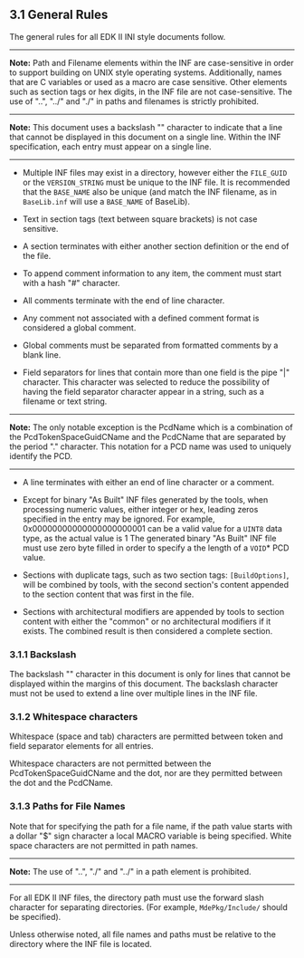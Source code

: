 <!--- @file
  3.1 General Rules

  Copyright (c) 2007-2017, Intel Corporation. All rights reserved.<BR>

  Redistribution and use in source (original document form) and 'compiled'
  forms (converted to PDF, epub, HTML and other formats) with or without
  modification, are permitted provided that the following conditions are met:

  1) Redistributions of source code (original document form) must retain the
     above copyright notice, this list of conditions and the following
     disclaimer as the first lines of this file unmodified.

  2) Redistributions in compiled form (transformed to other DTDs, converted to
     PDF, epub, HTML and other formats) must reproduce the above copyright
     notice, this list of conditions and the following disclaimer in the
     documentation and/or other materials provided with the distribution.

  THIS DOCUMENTATION IS PROVIDED BY TIANOCORE PROJECT "AS IS" AND ANY EXPRESS OR
  IMPLIED WARRANTIES, INCLUDING, BUT NOT LIMITED TO, THE IMPLIED WARRANTIES OF
  MERCHANTABILITY AND FITNESS FOR A PARTICULAR PURPOSE ARE DISCLAIMED. IN NO
  EVENT SHALL TIANOCORE PROJECT  BE LIABLE FOR ANY DIRECT, INDIRECT, INCIDENTAL,
  SPECIAL, EXEMPLARY, OR CONSEQUENTIAL DAMAGES (INCLUDING, BUT NOT LIMITED TO,
  PROCUREMENT OF SUBSTITUTE GOODS OR SERVICES; LOSS OF USE, DATA, OR PROFITS;
  OR BUSINESS INTERRUPTION) HOWEVER CAUSED AND ON ANY THEORY OF LIABILITY,
  WHETHER IN CONTRACT, STRICT LIABILITY, OR TORT (INCLUDING NEGLIGENCE OR
  OTHERWISE) ARISING IN ANY WAY OUT OF THE USE OF THIS DOCUMENTATION, EVEN IF
  ADVISED OF THE POSSIBILITY OF SUCH DAMAGE.

-->

## 3.1 General Rules

The general rules for all EDK II INI style documents follow.

**********
**Note:** Path and Filename elements within the INF are case-sensitive in order
to support building on UNIX style operating systems. Additionally, names that
are C variables or used as a macro are case sensitive. Other elements such as
section tags or hex digits, in the INF file are not case-sensitive. The use of
"..", "../" and "./" in paths and filenames is strictly prohibited.
**********
**Note:** This document uses a backslash "\" character to indicate that a line
that cannot be displayed in this document on a single line. Within the INF
specification, each entry must appear on a single line.
**********

* Multiple INF files may exist in a directory, however either the `FILE_GUID`
  or the `VERSION_STRING` must be unique to the INF file. It is recommended
  that the `BASE_NAME` also be unique (and match the INF filename, as in
  `BaseLib.inf` will use a `BASE_NAME` of BaseLib).

* Text in section tags (text between square brackets) is not case sensitive.

* A section terminates with either another section definition or the end of the
  file.

* To append comment information to any item, the comment must start with a hash
  "#" character.

* All comments terminate with the end of line character.

* Any comment not associated with a defined comment format is considered a
  global comment.

* Global comments must be separated from formatted comments by a blank line.

* Field separators for lines that contain more than one field is the pipe "|"
  character. This character was selected to reduce the possibility of having
  the field separator character appear in a string, such as a filename or text
  string.

**********
**Note:** The only notable exception is the PcdName which is a combination of
the PcdTokenSpaceGuidCName and the PcdCName that are separated by the period "."
character. This notation for a PCD name was used to uniquely identify the PCD.
**********

* A line terminates with either an end of line character or a comment.

* Except for binary "As Built" INF files generated by the tools, when
  processing numeric values, either integer or hex, leading zeros specified in
  the entry may be ignored. For example, 0x00000000000000000000001 can be a
  valid value for a `UINT8` data type, as the actual value is 1 The generated
  binary "As Built" INF file must use zero byte filled in order to specify a
  the length of a `VOID`* PCD value.

* Sections with duplicate tags, such as two section tags: `[BuildOptions]`,
  will be combined by tools, with the second section's content appended to the
  section content that was first in the file.

* Sections with architectural modifiers are appended by tools to section
  content with either the "common" or no architectural modifiers if it
  exists. The combined result is then considered a complete section.

### 3.1.1 Backslash

The backslash "\" character in this document is only for lines that cannot be
displayed within the margins of this document. The backslash character must not
be used to extend a line over multiple lines in the INF file.

### 3.1.2 Whitespace characters

Whitespace (space and tab) characters are permitted between token and field
separator elements for all entries.

Whitespace characters are not permitted between the PcdTokenSpaceGuidCName and
the dot, nor are they permitted between the dot and the PcdCName.

### 3.1.3 Paths for File Names

Note that for specifying the path for a file name, if the path value starts
with a dollar "$" sign character a local MACRO variable is being specified.
White space characters are not permitted in path names.

**********
**Note:** The use of "..", "./" and "../" in a path element is prohibited.
**********

For all EDK II INF files, the directory path must use the forward slash
character for separating directories. (For example, `MdePkg/Include/` should be
specified).

Unless otherwise noted, all file names and paths must be relative to the
directory where the INF file is located.
